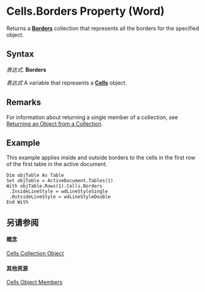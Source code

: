 
# Cells.Borders Property (Word)

Returns a  **[Borders](6dd1d4cc-2dcf-22c7-a299-4721a5543ba3.md)** collection that represents all the borders for the specified object.


## Syntax

 _表达式_. **Borders**

 _表达式_ A variable that represents a **[Cells](ceaa5b45-518d-d6ea-1ce8-5a34f6e37046.md)** object.


## Remarks

For information about returning a single member of a collection, see [Returning an Object from a Collection](28f76384-f495-9640-a7c8-10ada3fac727.md).


## Example

This example applies inside and outside borders to the cells in the first row of the first table in the active document.


```
Dim objTable As Table 
Set objTable = ActiveDocument.Tables(1) 
With objTable.Rows(1).Cells.Borders 
 .InsideLineStyle = wdLineStyleSingle 
 .OutsideLineStyle = wdLineStyleDouble 
End With
```


## 另请参阅


#### 概念


[Cells Collection Object](ceaa5b45-518d-d6ea-1ce8-5a34f6e37046.md)
#### 其他资源


[Cells Object Members](http://msdn.microsoft.com/library/23987658-36d2-6b8e-c71a-edba44fd31cc%28Office.15%29.aspx)